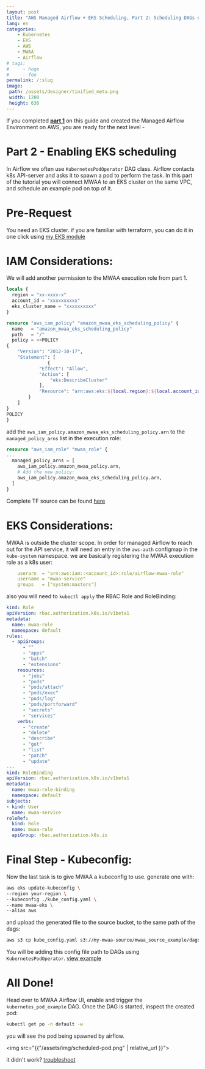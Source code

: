 ```yaml
---
layout: post
title: "AWS Managed Airflow + EKS Scheduling, Part 2: Scheduling DAGs on EKS"
lang: en
categories:
    - Kubernetes
    - EKS
    - AWS
    - MWAA
    - Airflow
# tags:
#     - hoge
#     - foo
permalink: /:slug
image:
 path: /assets/designer/tinified_meta.png
 width: 1200
 height: 630
---
```

If you completed [**part 1**](https://efrat19.github.io/blog/aws-managed-airflow-with-eks-scheduling-part-1-creating-managed-airflow-instance) on this guide and created the Managed Airflow Environment on AWS, you are ready for the next level - 
# Part 2 - Enabling EKS scheduling

In Airflow we often use `KubernetesPodOperator` DAG class. Airflow contacts k8s API-server and asks it to spawn a pod to perform the task. In this part of the tutorial you will connect MWAA to an EKS cluster on the same VPC, and schedule an example pod on top of it.

# Pre-Request
You need an EKS cluster. if you are familiar with terraform, you can do it in one click using [my EKS module](https://github.com/Efrat19/terraform-eks-with-gitops)

# IAM Considerations:
We will add another permission to the MWAA execution role from part 1.


```terraform
locals {
  region = "xx-xxxx-x"
  account_id = "xxxxxxxxxx"
  eks_cluster_name = "xxxxxxxxxx"
}

resource "aws_iam_policy" "amazon_mwaa_eks_scheduling_policy" {
  name   = "amazon_mwaa_eks_scheduling_policy"
  path   = "/"
  policy = <<POLICY
{
    "Version": "2012-10-17",
    "Statement": [
               {
            "Effect": "Allow",
            "Action": [
                "eks:DescribeCluster"
            ],
            "Resource": "arn:aws:eks:${local.region}:${local.account_id}:cluster/${local.eks_cluster_name}"
        }     
    ]
}
POLICY
}
```
add the `aws_iam_policy.amazon_mwaa_eks_scheduling_policy.arn` to the `managed_policy_arns` list in the execution role:
```terraform
resource "aws_iam_role" "mwaa_role" {
...
  managed_policy_arns = [
    aws_iam_policy.amazon_mwaa_policy.arn,
    # Add the new policy:
    aws_iam_policy.amazon_mwaa_eks_scheduling_policy.arn,
  ]
}
```
Complete TF source can be found [here](https://github.com/Efrat19/mwaa_source_example/blob/main/mwaa.tf)

# EKS Considerations:
MWAA is outside the cluster scope. In order for managed Airflow to reach out for the API service, it will need an entry in the `aws-auth` configmap in the `kube-system` namespace. we are basically registering the MWAA execution role as a k8s user:
```yaml
    userarn  = "arn:aws:iam::<account_id>:role/airflow-mwaa-role"
    username = "mwaa-service"
    groups   = ["system:masters"]
```

also you will need to `kubectl apply` the RBAC Role and RoleBinding:
```yaml
kind: Role
apiVersion: rbac.authorization.k8s.io/v1beta1
metadata:
  name: mwaa-role
  namespace: default
rules:
  - apiGroups:
      - ""
      - "apps"
      - "batch"
      - "extensions"
    resources:      
      - "jobs"
      - "pods"
      - "pods/attach"
      - "pods/exec"
      - "pods/log"
      - "pods/portforward"
      - "secrets"
      - "services"
    verbs:
      - "create"
      - "delete"
      - "describe"
      - "get"
      - "list"
      - "patch"
      - "update"
---
kind: RoleBinding
apiVersion: rbac.authorization.k8s.io/v1beta1
metadata:
  name: mwaa-role-binding
  namespace: default
subjects:
- kind: User
  name: mwaa-service
roleRef:
  kind: Role
  name: mwaa-role
  apiGroup: rbac.authorization.k8s.io
```

# Final Step - Kubeconfig:
Now the last task is to give MWAA a kubeconfig to use. generate one with:
```bash
aws eks update-kubeconfig \
--region your-region \
--kubeconfig ./kube_config.yaml \
--name mwaa-eks \
--alias aws
```
and upload the generated file to the source bucket, to the same path of the dags:
```bash
aws s3 cp kube_config.yaml s3://my-mwaa-source/mwaa_source_example/dags
```
You will be adding this config file path to DAGs using `KubernetesPodOperator`. [view example](https://github.com/Efrat19/mwaa_source_example/blob/4239387d5a7e1d4722004e2faf78e6d87d167227/dags/eks_scheduling.py#L43)

# All Done!
Head over to MWAA Airflow UI, enable and trigger the `kubernetes_pod_example` DAG. Once the DAG is started, inspect the created pod:

```bash
kubectl get po -n default -w
```
you will see the pod being spawned by airflow.

<img src="{{"/assets/img/scheduled-pod.png" | relative_url }}">

it didn't work? [troubleshoot](https://docs.aws.amazon.com/mwaa/latest/userguide/mwaa-eks-example.html)